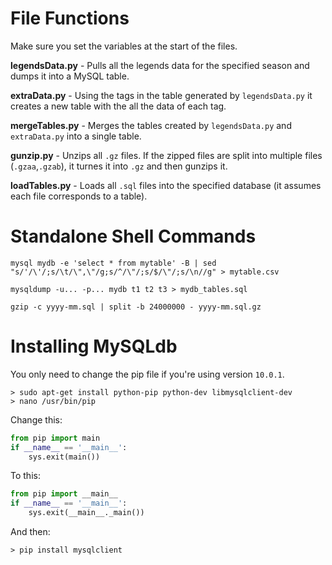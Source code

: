 # File Functions
Make sure you set the variables at the start of the files.

**legendsData.py** - Pulls all the legends data for the specified season and dumps it into a MySQL table.

**extraData.py** - Using the tags in the table generated by `legendsData.py` it creates a new table with the all the data of each tag.

**mergeTables.py** - Merges the tables created by `legendsData.py` and `extraData.py` into a single table.

**gunzip.py** - Unzips all `.gz` files. If the zipped files are split into multiple files (`.gzaa`,`.gzab`), it turnes it into `.gz` and then gunzips it.

**loadTables.py** - Loads all `.sql` files into the specified database (it assumes each file corresponds to a table).

# Standalone Shell Commands

`mysql mydb -e 'select * from mytable' -B | sed "s/'/\'/;s/\t/\",\"/g;s/^/\"/;s/$/\"/;s/\n//g" > mytable.csv`

`mysqldump -u... -p... mydb t1 t2 t3 > mydb_tables.sql`

`gzip -c yyyy-mm.sql | split -b 24000000 - yyyy-mm.sql.gz`

# Installing MySQLdb
You only need to change the pip file if you're using version `10.0.1`.
```shell
> sudo apt-get install python-pip python-dev libmysqlclient-dev
> nano /usr/bin/pip
```
Change this:
```python
from pip import main
if __name__ == '__main__':
    sys.exit(main())
```
To this:
```python
from pip import __main__
if __name__ == '__main__':
    sys.exit(__main__._main())
```
And then:
```shell
> pip install mysqlclient
```
